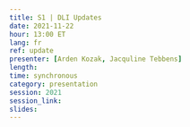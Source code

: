 ```yaml
---
title: S1 | DLI Updates
date: 2021-11-22
hour: 13:00 ET
lang: fr
ref: update
presenter: [Arden Kozak, Jacquline Tebbens]
length:
time: synchronous
category: presentation
session: 2021
session_link:
slides:
---
```

